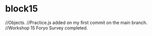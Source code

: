# block15
//Objects.
//Practice.js added on my first commit on the main branch.
//Workshop 15 Foryo Survey completed.
